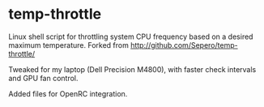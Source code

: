 temp-throttle
=============

Linux shell script for throttling system CPU frequency based on a desired maximum temperature.
Forked from http://github.com/Sepero/temp-throttle/

Tweaked for my laptop (Dell Precision M4800), with faster check intervals and GPU fan control.

Added files for OpenRC integration.
